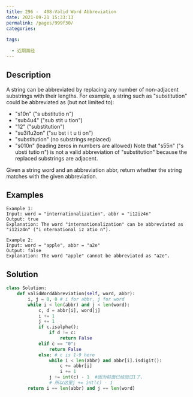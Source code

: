 ```yaml
---
title: 296 -  408-Valid Word Abbreviation
date: 2021-09-21 15:33:13
permalink: /pages/999f30/
categories:
  
tags:
  
  - 近期面经
---
```

## Description
A string can be abbreviated by replacing any number of non-adjacent substrings with their lengths. For example, a string such as "substitution" could be abbreviated as (but not limited to):

- "s10n" ("s ubstitutio n")
- "sub4u4" ("sub stit u tion")
- "12" ("substitution")
- "su3i1u2on" ("su bst i t u ti on")
- "substitution" (no substrings replaced)
- "s010n" (leading zeros in numbers are allowed)
Note that "s55n" ("s ubsti tutio n") is not a valid abbreviation of "substitution" because the replaced substrings are adjacent.

Given a string word and an abbreviation abbr, return whether the string matches with the given abbreviation.
## Examples
```
Example 1:
Input: word = "internationalization", abbr = "i12iz4n"
Output: true
Explanation: The word "internationalization" can be abbreviated as "i12iz4n" ("i nternational iz atio n").

Example 2:
Input: word = "apple", abbr = "a2e"
Output: false
Explanation: The word "apple" cannot be abbreviated as "a2e".
```

## Solution
```python
class Solution:
    def validWordAbbreviation(self, word, abbr):
        i, j = 0, 0 # i for abbr, j for word
        while i < len(abbr) and j < len(word):
            c, d = abbr[i], word[j]
            i += 1
            j += 1
            if c.isalpha():
                if d != c:
                    return False
            elif c == "0":
                return False
            else: # c is 1-9 here
                while i < len(abbr) and abbr[i].isdigit():
                    c += abbr[i]
                    i += 1
                j += int(c) - 1  #因为前面已经加过1了，
                # 所以这里j += int(c) - 1 
        return i == len(abbr) and j == len(word)
```
